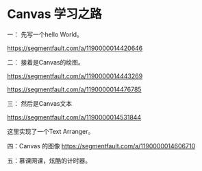 # Canvas 学习之路

一： 先写一个hello World。

https://segmentfault.com/a/1190000014420646 

二： 接着是Canvas的绘图。

https://segmentfault.com/a/1190000014443269

https://segmentfault.com/a/1190000014476785

三： 然后是Canvas文本

https://segmentfault.com/a/1190000014531844

这里实现了一个Text Arranger。

四：Canvas 的图像
https://segmentfault.com/a/1190000014606710

五：慕课网课，炫酷的计时器。
